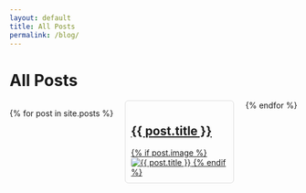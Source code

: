 ```yaml
---
layout: default
title: All Posts
permalink: /blog/
---
```


# All Posts

<div style="display: flex; flex-wrap: wrap; gap: 20px;">

{% for post in site.posts %}
  <div style="flex: 1 1 calc(33% - 20px); box-sizing: border-box; border: 1px solid #ddd; padding: 10px; border-radius: 6px;">
    <a href="{{ post.url }}">
      <h2>{{ post.title }}</h2>
      {% if post.image %}
      <img src="{{ post.image }}" alt="{{ post.title }}" style="max-width: 100%; height: auto; border-radius: 4px;">
      {% endif %}
    </a>
  </div>
{% endfor %}

</div>

